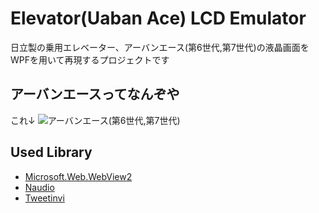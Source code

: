 # Elevator(Uaban Ace) LCD Emulator

日立製の乗用エレベーター、アーバンエース(第6世代,第7世代)の液晶画面をWPFを用いて再現するプロジェクトです

## アーバンエースってなんぞや
これ↓
![アーバンエース(第6世代,第7世代)](https://github.com/Lausiv1024/UrbanAceLCDEmulator/blob/master/doc/urban_Ace.png)

## Used Library
- [Microsoft.Web.WebView2](https://aka.ms/webview)
- [Naudio](https://github.com/naudio/NAudio)
- [Tweetinvi](https://github.com/linvi/tweetinvi)